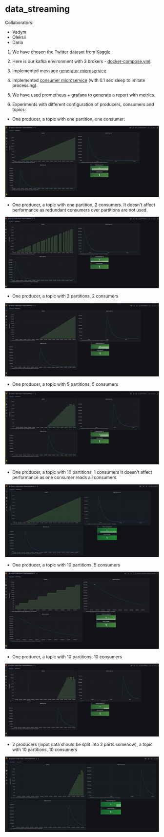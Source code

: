 # data_streaming

Collaborators:
 - Vadym
 - Oleksii
 - Daria

1. We have chosen the Twitter dataset from [Kaggle](https://www.kaggle.com/datasets/crowdflower/twitter-airline-sentiment]).

2. Here is our kafka environment with 3 brokers - [docker-compose.yml](https://github.com/ctrldash/data_streaming/blob/349f10d9c5feaebb7ccf10299e0f87d4b0ac66b3/docker-compose.yml).

3. Implemented message [generator microservice](https://github.com/ctrldash/data_streaming/blob/349f10d9c5feaebb7ccf10299e0f87d4b0ac66b3/message_generator).

4. Implemented [consumer microservice](https://github.com/ctrldash/data_streaming/blob/349f10d9c5feaebb7ccf10299e0f87d4b0ac66b3/consumer) 
(with 0.1 sec sleep to imitate processing).

5. We have used prometheus + grafana to generate a report with metrics.

6. Experiments with different configuration of producers, consumers and topics:

- One producer, a topic with one partition, one consumer:

![](./img/task1/task1.png)

- One producer, a topic with one partition, 2 consumers.
It doesn't affect performance as redundant consumers over partitions are not used.

![](./img/task2/task2.png)

- One producer, a topic with 2 partitions, 2 consumers

![](./img/task3/task3.png)

- One producer, a topic with 5 partitions, 5 consumers

![](./img/task4/task4.png)

- One producer, a topic with 10 partitions, 1 consumers
It doesn't affect performance as one consumer reads all consumers.

![](./img/task5/task5.png)

- One producer, a topic with 10 partitions, 5 consumers

![](./img/task6/task6.png)

- One producer, a topic with 10 partitions, 10 consumers

![](./img/task7/task7.png)

- 2 producers (input data should be split into 2 parts somehow), a topic with 10 partitions, 10 consumers

![](./img/task8/task8.png)
